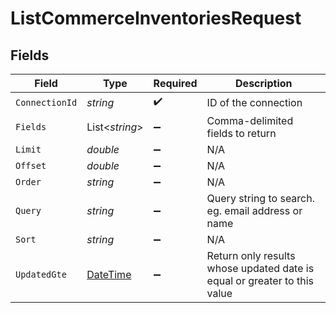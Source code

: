# ListCommerceInventoriesRequest


## Fields

| Field                                                                                 | Type                                                                                  | Required                                                                              | Description                                                                           |
| ------------------------------------------------------------------------------------- | ------------------------------------------------------------------------------------- | ------------------------------------------------------------------------------------- | ------------------------------------------------------------------------------------- |
| `ConnectionId`                                                                        | *string*                                                                              | :heavy_check_mark:                                                                    | ID of the connection                                                                  |
| `Fields`                                                                              | List<*string*>                                                                        | :heavy_minus_sign:                                                                    | Comma-delimited fields to return                                                      |
| `Limit`                                                                               | *double*                                                                              | :heavy_minus_sign:                                                                    | N/A                                                                                   |
| `Offset`                                                                              | *double*                                                                              | :heavy_minus_sign:                                                                    | N/A                                                                                   |
| `Order`                                                                               | *string*                                                                              | :heavy_minus_sign:                                                                    | N/A                                                                                   |
| `Query`                                                                               | *string*                                                                              | :heavy_minus_sign:                                                                    | Query string to search. eg. email address or name                                     |
| `Sort`                                                                                | *string*                                                                              | :heavy_minus_sign:                                                                    | N/A                                                                                   |
| `UpdatedGte`                                                                          | [DateTime](https://learn.microsoft.com/en-us/dotnet/api/system.datetime?view=net-5.0) | :heavy_minus_sign:                                                                    | Return only results whose updated date is equal or greater to this value              |